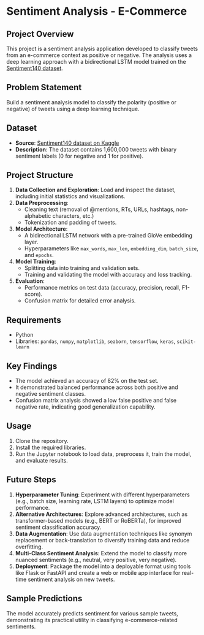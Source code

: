 # Sentiment Analysis - E-Commerce

## Project Overview
This project is a sentiment analysis application developed to classify tweets from an e-commerce context as positive or negative. The analysis uses a deep learning approach with a bidirectional LSTM model trained on the [Sentiment140 dataset](https://www.kaggle.com/datasets/kazanova/sentiment140).

## Problem Statement
Build a sentiment analysis model to classify the polarity (positive or negative) of tweets using a deep learning technique.

## Dataset
- **Source**: [Sentiment140 dataset on Kaggle](https://www.kaggle.com/datasets/kazanova/sentiment140)
- **Description**: The dataset contains 1,600,000 tweets with binary sentiment labels (0 for negative and 1 for positive).

## Project Structure
1. **Data Collection and Exploration**: Load and inspect the dataset, including initial statistics and visualizations.
2. **Data Preprocessing**:
   - Cleaning text (removal of @mentions, RTs, URLs, hashtags, non-alphabetic characters, etc.)
   - Tokenization and padding of tweets.
3. **Model Architecture**:
   - A bidirectional LSTM network with a pre-trained GloVe embedding layer.
   - Hyperparameters like `max_words`, `max_len`, `embedding_dim`, `batch_size`, and `epochs`.
4. **Model Training**:
   - Splitting data into training and validation sets.
   - Training and validating the model with accuracy and loss tracking.
5. **Evaluation**:
   - Performance metrics on test data (accuracy, precision, recall, F1-score).
   - Confusion matrix for detailed error analysis.

## Requirements
- Python
- Libraries: `pandas`, `numpy`, `matplotlib`, `seaborn`, `tensorflow`, `keras`, `scikit-learn`

## Key Findings
- The model achieved an accuracy of 82% on the test set.
- It demonstrated balanced performance across both positive and negative sentiment classes.
- Confusion matrix analysis showed a low false positive and false negative rate, indicating good generalization capability.

## Usage
1. Clone the repository.
2. Install the required libraries.
3. Run the Jupyter notebook to load data, preprocess it, train the model, and evaluate results.

## Future Steps
1. **Hyperparameter Tuning**: Experiment with different hyperparameters (e.g., batch size, learning rate, LSTM layers) to optimize model performance.
2. **Alternative Architectures**: Explore advanced architectures, such as transformer-based models (e.g., BERT or RoBERTa), for improved sentiment classification accuracy.
3. **Data Augmentation**: Use data augmentation techniques like synonym replacement or back-translation to diversify training data and reduce overfitting.
4. **Multi-Class Sentiment Analysis**: Extend the model to classify more nuanced sentiments (e.g., neutral, very positive, very negative).
5. **Deployment**: Package the model into a deployable format using tools like Flask or FastAPI and create a web or mobile app interface for real-time sentiment analysis on new tweets.

## Sample Predictions
The model accurately predicts sentiment for various sample tweets, demonstrating its practical utility in classifying e-commerce-related sentiments.
